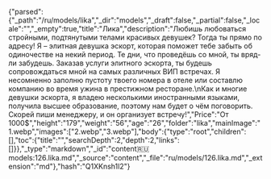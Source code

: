 {"parsed":{"_path":"/ru/models/lika","_dir":"models","_draft":false,"_partial":false,"_locale":"","_empty":true,"title":"Лика","description":"Любишь любоваться стройными, подтянутыми телами красивых девушек? Тогда ты прямо по адресу! Я – элитная девушка эскорт, которая поможет тебе забыть об одиночестве на некий период. Те дни, что проведёшь со мной, ты вряд-ли забудешь.  Заказав услуги элитного эскорта, ты будешь сопровождаться мной на самых различных ВИП встречах. Я несомненно заполню пустоту твоего номера в отеле или составлю компанию во время ужина в престижном ресторане.\nКак и многие девушки эскорта, я владею несколькими иностранными языками, получила высшее образование, поэтому нам будет о чём поговорить. Скорей пиши менеджеру, и он организует встречу!","Price":"От 1000$","height":"179","weight":"56","age":"26","folder":"lika","mainImage":"1.webp","images":["2.webp","3.webp"],"body":{"type":"root","children":[],"toc":{"title":"","searchDepth":2,"depth":2,"links":[]}},"_type":"markdown","_id":"content:ru:models:126.lika.md","_source":"content","_file":"ru/models/126.lika.md","_extension":"md"},"hash":"Q1XKnsh1l2"}